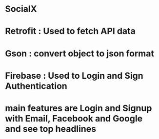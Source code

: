 # SocialX
# Retrofit : Used to fetch API data
# Gson : convert object to json format
# Firebase : Used to Login and Sign Authentication
# main features are Login and Signup with Email, Facebook and Google and see top headlines 

